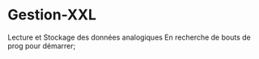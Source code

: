 # Gestion-XXL
Lecture et Stockage des données analogiques
En recherche de bouts de prog pour démarrer;
